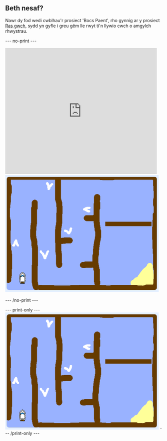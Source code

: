 ## Beth nesaf?

Nawr dy fod wedi cwblhau'r prosiect 'Bocs Paent', rho gynnig ar y prosiect [Ras gwch](https://projects.raspberrypi.org/cy-GB/projects/boat-race?utm_source=pathway&utm_medium=whatnext&utm_campaign=projects), sydd yn gyfle i greu gêm lle rwyt ti'n llywio cwch o amgylch rhwystrau.

--- no-print ---

<div class="scratch-preview">
  <iframe allowtransparency="true" width="485" height="402" src="https://scratch.mit.edu/projects/embed/324027130/?autostart=false" frameborder="0" scrolling="no"></iframe>
  <img src="images/boat_race_demo.png">
</div>

--- /no-print ---


--- print-only --- ![boat race demo](images/boat_race_demo.png) --- /print-only ---